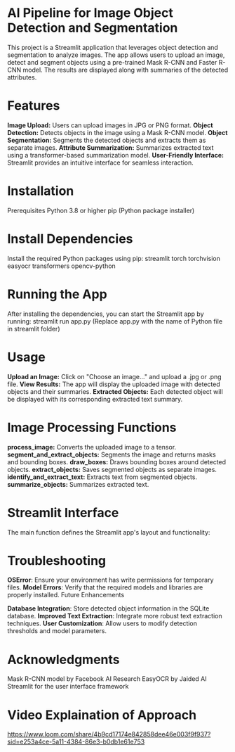 # AI Pipeline for Image Object Detection and Segmentation
This project is a Streamlit application that leverages object detection and segmentation to analyze images. The app allows users to upload an image, detect and segment objects using a pre-trained Mask R-CNN and Faster R-CNN model. The results are displayed along with summaries of the detected attributes.

# Features
**Image Upload:** Users can upload images in JPG or PNG format.
**Object Detection:** Detects objects in the image using a Mask R-CNN model.
**Object Segmentation:** Segments the detected objects and extracts them as separate images.
**Attribute Summarization:** Summarizes extracted text using a transformer-based summarization model.
**User-Friendly Interface:** Streamlit provides an intuitive interface for seamless interaction.

# Installation
Prerequisites
Python 3.8 or higher
pip (Python package installer)

# Install Dependencies
Install the required Python packages using pip: streamlit torch torchvision easyocr transformers opencv-python

# Running the App
After installing the dependencies, you can start the Streamlit app by running: streamlit run app.py
(Replace app.py with the name of Python file in streamlit folder)

# Usage
**Upload an Image:** Click on "Choose an image..." and upload a .jpg or .png file.
**View Results:** The app will display the uploaded image with detected objects and their summaries.
**Extracted Objects:** Each detected object will be displayed with its corresponding extracted text summary.

# Image Processing Functions
**process_image:** Converts the uploaded image to a tensor.
**segment_and_extract_objects:** Segments the image and returns masks and bounding boxes.
**draw_boxes:** Draws bounding boxes around detected objects.
**extract_objects:** Saves segmented objects as separate images.
**identify_and_extract_text:** Extracts text from segmented objects.
**summarize_objects:** Summarizes extracted text.

# Streamlit Interface
The main function defines the Streamlit app's layout and functionality:

# Troubleshooting
**OSError**: Ensure your environment has write permissions for temporary files.
**Model Errors**: Verify that the required models and libraries are properly installed.
Future Enhancements

**Database Integration**: Store detected object information in the SQLite database.
**Improved Text Extraction**: Integrate more robust text extraction techniques.
**User Customization**: Allow users to modify detection thresholds and model parameters.

# Acknowledgments
Mask R-CNN model by Facebook AI Research
EasyOCR by Jaided AI
Streamlit for the user interface framework

# Video Explaination of Approach
https://www.loom.com/share/4b9cd17174e842858dee46e003f9f937?sid=e253a4ce-5a11-4384-86e3-b0db1e61e753
